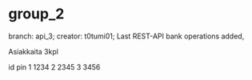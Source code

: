 # group_2
branch: api_3;
creator: t0tumi01;
Last REST-API bank operations added,


Asiakkaita 3kpl

id              pin
1              1234
2              2345
3              3456
